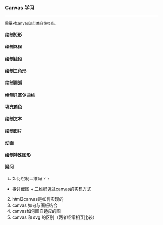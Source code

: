 ### Canvas 学习
---
```
需要对Canvas进行兼容性检查。
```
#### 绘制矩形

#### 绘制路径

#### 绘制线段

#### 绘制三角形

#### 绘制圆弧

#### 绘制贝塞尔曲线

#### 填充颜色

#### 绘制文本

#### 绘制图片

#### 动画

#### 绘制特殊图形


#### 疑问
1. 如何绘制二维码？？
  * 探讨截图 + 二维码通过canvas的实现方式
2. html2canvas是如何实现的
3. canvas 如何与画板结合
4. canvas如何画自适应的图
5. canvas 和 svg 的区别（两者经常相互比较）


